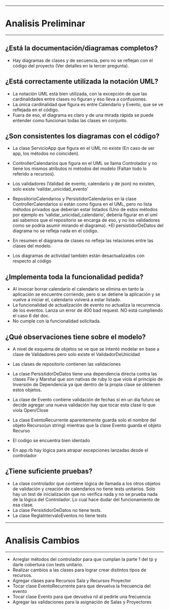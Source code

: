 ___
# Analisis Preliminar
___
 
## ¿Está la documentación/diagramas completos?
 
* Hay diagramas de clases y de secuencia, pero no se reflejan con el código del proyecto      (Ver detalles en la tercer pregunta).
 
## ¿Está correctamente utilizada la notación UML?
 
* La notación UML está bien utilizada, con la excepción de que las cardinalidades entre clases no figuran y eso lleva a confusiones.
* La única cardinalidad que figura es entre Calendario y Evento, que se ve reflejada en el código.
* Fuera de eso, el diagrama es claro y de una mirada rápida se puede entender como funcionan todas las clases en conjunto.
 
## ¿Son consistentes los diagramas con el código?
 
* La clase ServicioApp que figura en el UML no existe (En caso de ser app, los métodos no coinciden).
* ControllerCalendarios que figura en el UML se llama Controlador y no tiene los mismos atributos ni métodos del modelo (Faltan todo lo referido a recursos).
* Los validadores (Validad de evento, calendario y de json) no existen, solo existe ‘validar_unicidad_evento’
* RepositorioCalendarios y PersistidorCalendarios en la clase ControllerCalendarios si están como figura en el UML, pero no lista métodos privados que deberían estar listados (Uno de estos métodos por ejemplo es ‘validar_unicidad_calendario’, debería figurar en el uml así sabemos que el repositorio se encarga de eso, y no los validadores como se podría asumir mirando el diagrama).
*El persistidorDeDatos del diagrama no se refleja nada en el código.
 
* En resumen el diagrama de clases no refleja las relaciones entre las clases del modelo.
 
* Los diagramas de actividad también están desactualizados con respecto al código
 
## ¿Implementa toda la funcionalidad pedida?
 
* Al invocar borrar calendario el calendario se elimina en tanto la aplicación se encuentre corriendo, pero si se detiene la aplicación y se vuelve a iniciar el, calendario volverá a estar listado. 
* La funcionalidad de actualización de evento no actualiza la recurrencia de los eventos. Lanza un error de 400 bad request. NO está cumpliendo el caso 6 del doc.
* No cumple con la funcionalidad solicitada.
 
 
 
 
## ¿Qué observaciones tiene sobre el modelo?
 
* A nivel de esquema de objetos se ve que se intentó modelar en base a clase de Validadores pero solo existe el ValidadorDeUnicidad
* Las clases de repositorio contienen las validaciones
* La clase PersistidorDeDatos tiene una dependencia directa contra las clases File y Marshal que son nativas de ruby lo que viola el principio de Inversión de Dependencia ya que dentro de la propia clase se obtienen estos objetos.
* La clase de Evento contiene validación de fechas si en un dia futuro se decide agregar una nueva validación hay que tocar esta clase lo que viola Open/Close
* La clase EventoRecurrente aparentemente guarda solo el nombre del objeto Recurso(un string) mientras que la clase Evento guarda el objeto Recurso
 
* El codigo se encuentra bien identado
* En app.rb hay lógica para atrapar excepciones lanzadas desde el controlador
 
## ¿Tiene suficiente pruebas?
 
* La clase controlador que contiene lógica de llamada a los otros objetos de validación y creación de calendarios no tiene tests unitarios. Solo hay un test de inicialización que no verifica nada y no se prueba nada de la lógica del Controlador. Lo cual hace dudar del funcionamiento de esa clase.
* La clase PersistidorDeDatos no tiene tests.
* La clase ReglaIntervaloEventos no tiene tests
 
___
 
# Analisis Cambios
___
 
* Arreglar métodos del controlador para que cumplan la parte 1 del tp y darle cobertura con tests unitario.
* Realizar cambios a las clases para lograr crear distintos tipos de recursos.
* Agregar clases para Recursos Sala y Recursos Proyector
* Tocar clase EventoRecurrente para que devuelva la frecuencia del evento
* Tocar clase Evento para que devuelva nil al pedirle una frecuencia
* Agregar las validaciones para la asignación de Salas y Proyectores

